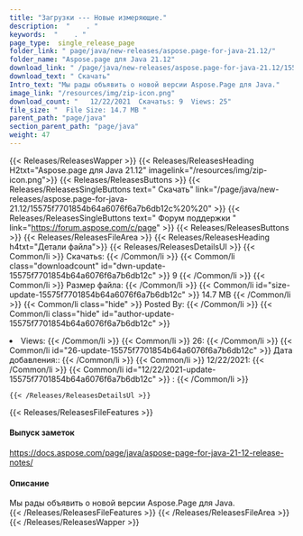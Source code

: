 ```yaml
---
title: "Загрузки --- Новые измеряющие." 
description:  "    . " 
keywords:  "    . " 
page_type:  single_release_page
folder_link: " page/java/new-releases/aspose.page-for-java-21.12/"
folder_name: "Aspose.page для Java 21.12"
download_link: " /page/java/new-releases/aspose.page-for-java-21.12/15575f7701854b64a6076f6a7b6db12c"
download_text: " Скачать"
Intro_text: "Мы рады объявить о новой версии Aspose.Page для Java."
image_link: "/resources/img/zip-icon.png"
download_count: "   12/22/2021  Скачатьs: 9  Views: 25"
file_size: "  File Size: 14.7 MB "
parent_path: "page/java"
section_parent_path: "page/java"
weight: 47
---
```


{{< Releases/ReleasesWapper >}}
  {{< Releases/ReleasesHeading H2txt="Aspose.page для Java 21.12" imagelink="/resources/img/zip-icon.png">}}
  {{< Releases/ReleasesButtons >}}
    {{< Releases/ReleasesSingleButtons text=" Скачать" link="/page/java/new-releases/aspose.page-for-java-21.12/15575f7701854b64a6076f6a7b6db12c%20%20" >}}
    {{< Releases/ReleasesSingleButtons text=" Форум поддержки " link="https://forum.aspose.com/c/page" >}}
  {{< Releases/ReleasesButtons >}}
  {{< Releases/ReleasesFileArea >}}
    {{< Releases/ReleasesHeading h4txt="Детали файла">}}
    {{< Releases/ReleasesDetailsUl >}}
            {{< Common/li  >}} Скачатьs: {{< /Common/li >}} 
      {{< Common/li class="downloadcount" id="dwn-update-15575f7701854b64a6076f6a7b6db12c" >}} 9 {{< /Common/li >}} 
      {{< Common/li  >}} Размер файла: {{< /Common/li >}} 
      {{< Common/li id="size-update-15575f7701854b64a6076f6a7b6db12c" >}} 14.7 MB {{< /Common/li >}} 
      {{< Common/li  class="hide" >}} Posted By: {{< /Common/li >}} 
      {{< Common/li class="hide" id="author-update-15575f7701854b64a6076f6a7b6db12c" >}} <li>Views: {{< /Common/li >}} 
      {{< Common/li  >}} 26: {{< /Common/li >}} 
      {{< Common/li id="26-update-15575f7701854b64a6076f6a7b6db12c" >}} Дата добавления:: {{< /Common/li >}} 
      {{< Common/li  >}} 12/22/2021: {{< /Common/li >}} 
      {{< Common/li id="12/22/2021-update-15575f7701854b64a6076f6a7b6db12c" >}} : {{< /Common/li >}} 

    {{< /Releases/ReleasesDetailsUl >}}

  {{< Releases/ReleasesFileFeatures >}}
      <h4>Выпуск заметок</h4><div><a href="https://docs.aspose.com/page/java/aspose-page-for-java-21-12-release-notes/">https://docs.aspose.com/page/java/aspose-page-for-java-21-12-release-notes/</a></div><h4>Описание</h4><div class="HTMLDescription">Мы рады объявить о новой версии Aspose.Page для Java.</div>
  {{< /Releases/ReleasesFileFeatures >}}
 {{< /Releases/ReleasesFileArea >}}
{{< /Releases/ReleasesWapper >}}


